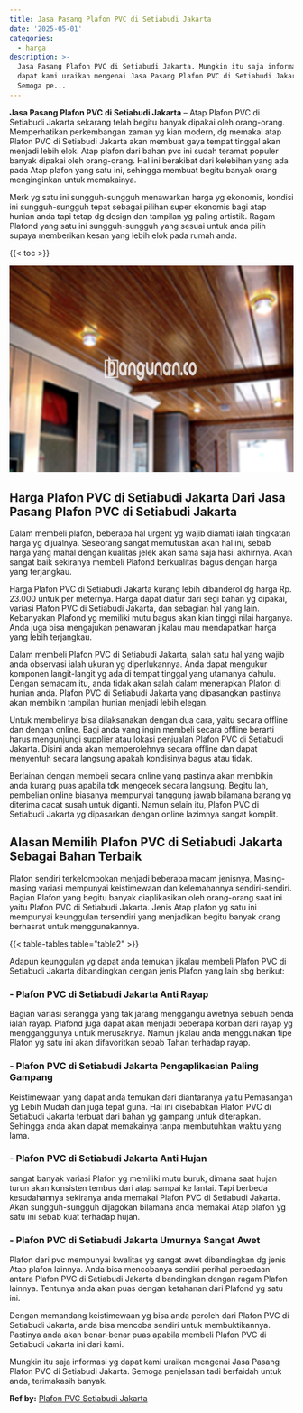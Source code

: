 ```yaml
---
title: Jasa Pasang Plafon PVC di Setiabudi Jakarta
date: '2025-05-01'
categories:
  - harga
description: >-
  Jasa Pasang Plafon PVC di Setiabudi Jakarta. Mungkin itu saja informasi yg
  dapat kami uraikan mengenai Jasa Pasang Plafon PVC di Setiabudi Jakarta.
  Semoga pe...
---
```


**Jasa Pasang Plafon PVC di Setiabudi Jakarta** – Atap Plafon PVC di Setiabudi Jakarta sekarang telah begitu banyak dipakai oleh orang-orang. Memperhatikan perkembangan zaman yg kian modern, dg memakai atap Plafon PVC di Setiabudi Jakarta akan membuat gaya tempat tinggal akan menjadi lebih elok. Atap plafon dari bahan pvc ini sudah teramat populer banyak dipakai oleh orang-orang. Hal ini berakibat dari kelebihan yang ada pada Atap plafon yang satu ini, sehingga membuat begitu banyak orang menginginkan untuk memakainya.

Merk yg satu ini sungguh-sungguh menawarkan harga yg ekonomis, kondisi ini sungguh-sungguh tepat sebagai pilihan super ekonomis bagi atap hunian anda tapi tetap dg design dan tampilan yg paling artistik. Ragam Plafond yang satu ini sungguh-sungguh yang sesuai untuk anda pilih supaya memberikan kesan yang lebih elok pada rumah anda.

{{< toc >}}

![Jasa Pasang Plafon PVC di Setiabudi Jakarta](/images/flafond-pvc-murah18.png)

## Harga Plafon PVC di Setiabudi Jakarta Dari Jasa Pasang Plafon PVC di Setiabudi Jakarta

Dalam membeli plafon, beberapa hal urgent yg wajib diamati ialah tingkatan harga yg dijualnya. Seseorang sangat memutuskan akan hal ini, sebab harga yang mahal dengan kualitas jelek akan sama saja hasil akhirnya. Akan sangat baik sekiranya membeli Plafond berkualitas bagus dengan harga yang terjangkau.

Harga Plafon PVC di Setiabudi Jakarta kurang lebih dibanderol dg harga Rp. 23.000 untuk per meternya. Harga dapat diatur dari segi bahan yg dipakai, variasi Plafon PVC di Setiabudi Jakarta, dan sebagian hal yang lain. Kebanyakan Plafond yg memiliki mutu bagus akan kian tinggi nilai harganya. Anda juga bisa mengajukan penawaran jikalau mau mendapatkan harga yang lebih terjangkau.

Dalam membeli Plafon PVC di Setiabudi Jakarta, salah satu hal yang wajib anda observasi ialah ukuran yg diperlukannya. Anda dapat mengukur komponen langit-langit yg ada di tempat tinggal yang utamanya dahulu. Dengan semacam itu, anda tidak akan salah dalam menerapkan Plafon di hunian anda. Plafon PVC di Setiabudi Jakarta yang dipasangkan pastinya akan membikin tampilan hunian menjadi lebih elegan.

Untuk membelinya bisa dilaksanakan dengan dua cara, yaitu secara offline dan dengan online. Bagi anda yang ingin membeli secara offline berarti harus mengunjungi supplier atau lokasi penjualan Plafon PVC di Setiabudi Jakarta. Disini anda akan memperolehnya secara offline dan dapat menyentuh secara langsung apakah kondisinya bagus atau tidak.

Berlainan dengan membeli secara online yang pastinya akan membikin anda kurang puas apabila tdk mengecek secara langsung. Begitu lah, pembelian online biasanya mempunyai tanggung jawab bilamana barang yg diterima cacat susah untuk diganti. Namun selain itu, Plafon PVC di Setiabudi Jakarta yg dipasarkan dengan online lazimnya sangat komplit.

## Alasan Memilih Plafon PVC di Setiabudi Jakarta Sebagai Bahan Terbaik

Plafon sendiri terkelompokan menjadi beberapa macam jenisnya, Masing-masing variasi mempunyai keistimewaan dan kelemahannya sendiri-sendiri. Bagian Plafon yang begitu banyak diaplikasikan oleh orang-orang saat ini yaitu Plafon PVC di Setiabudi Jakarta. Jenis Atap plafon yg satu ini mempunyai keunggulan tersendiri yang menjadikan begitu banyak orang berhasrat untuk menggunakannya.

{{< table-tables table="table2" >}}

Adapun keunggulan yg dapat anda temukan jikalau membeli Plafon PVC di Setiabudi Jakarta dibandingkan dengan jenis Plafon yang lain sbg berikut:

### \- Plafon PVC di Setiabudi Jakarta Anti Rayap

Bagian variasi serangga yang tak jarang menggangu awetnya sebuah benda ialah rayap. Plafond juga dapat akan menjadi beberapa korban dari rayap yg mengganggunya untuk merusaknya. Namun jikalau anda menggunakan tipe Plafon yg satu ini akan difavoritkan sebab Tahan terhadap rayap.

### \- Plafon PVC di Setiabudi Jakarta Pengaplikasian Paling Gampang

Keistimewaan yang dapat anda temukan dari diantaranya yaitu Pemasangan yg Lebih Mudah dan juga tepat guna. Hal ini disebabkan Plafon PVC di Setiabudi Jakarta terbuat dari bahan yg gampang untuk diterapkan. Sehingga anda akan dapat memakainya tanpa membutuhkan waktu yang lama.

### \- Plafon PVC di Setiabudi Jakarta Anti Hujan

sangat banyak variasi Plafon yg memiliki mutu buruk, dimana saat hujan turun akan konsisten tembus dari atap sampai ke lantai. Tapi berbeda kesudahannya sekiranya anda memakai Plafon PVC di Setiabudi Jakarta. Akan sungguh-sungguh dijagokan bilamana anda memakai Atap plafon yg satu ini sebab kuat terhadap hujan.

### \- Plafon PVC di Setiabudi Jakarta Umurnya Sangat Awet

Plafon dari pvc mempunyai kwalitas yg sangat awet dibandingkan dg jenis Atap plafon lainnya. Anda bisa mencobanya sendiri perihal perbedaan antara Plafon PVC di Setiabudi Jakarta dibandingkan dengan ragam Plafon lainnya. Tentunya anda akan puas dengan ketahanan dari Plafond yg satu ini.

Dengan memandang keistimewaan yg bisa anda peroleh dari Plafon PVC di Setiabudi Jakarta, anda bisa mencoba sendiri untuk membuktikannya. Pastinya anda akan benar-benar puas apabila membeli Plafon PVC di Setiabudi Jakarta ini dari kami.

Mungkin itu saja informasi yg dapat kami uraikan mengenai Jasa Pasang Plafon PVC di Setiabudi Jakarta. Semoga penjelasan tadi berfaidah untuk anda, terimakasih banyak.

**Ref by:** [Plafon PVC Setiabudi Jakarta](https://id.wikipedia.org/wiki/Plafon)
